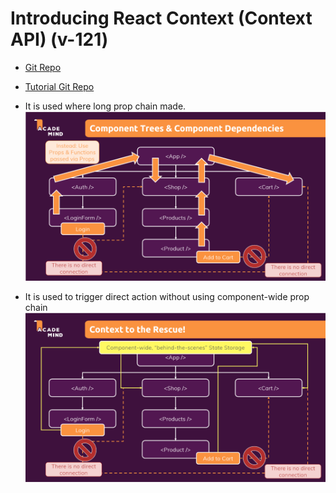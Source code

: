 # Introducing React Context (Context API) (v-121)

- [Git Repo](https://github.com/pervez8ktt/06-usereducer-starting-project)
- [Tutorial Git Repo](https://github.com/pervez8ktt/react-complete-guide-code-1/tree/10-side-effects-reducers-context-api)

- It is used where long prop chain made.
![image](../../images/long_prop_chanin.png)

- It is used to trigger direct action without using component-wide prop chain
![image](../../images/introduction_react_context.png)

